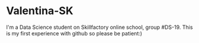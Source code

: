 # Valentina-SK
I'm a Data Science student on Skillfactory online school, group #DS-19. 
This is my first experience with github so please be patient:)
